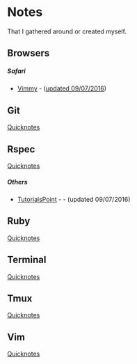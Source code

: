# Notes
That I gathered around or created myself.

## Browsers

##### Safari
  * [Vimmy](https://github.com/ogirginc/Notes/tree/master/Browsers/Safari) - ([updated 09/07/2016](http://gggritso.com/Vimmy.safariextension/))

## Git
[Quicknotes]()

## Rspec
[Quicknotes](https://github.com/ogirginc/Notes/blob/master/Rspec/Notes/README.)

##### Others
* [TutorialsPoint](https://github.com/ogirginc/Notes/tree/master/Rspec/TutorialsPoint) -  - (updated 09/07/2016)

## Ruby
[Quicknotes]()

## Terminal
[Quicknotes]()

## Tmux
[Quicknotes]()

## Vim
[Quicknotes]()
